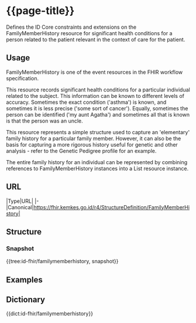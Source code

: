 # {{page-title}}
Defines the ID Core constraints and extensions on the FamilyMemberHistory resource for significant health conditions for a person related to the patient relevant in the context of care for the patient.

## Usage
FamilyMemberHistory is one of the event resources in the FHIR workflow specification.

This resource records significant health conditions for a particular individual related to the subject. This information can be known to different levels of accuracy. Sometimes the exact condition ('asthma') is known, and sometimes it is less precise ('some sort of cancer'). Equally, sometimes the person can be identified ('my aunt Agatha') and sometimes all that is known is that the person was an uncle.

This resource represents a simple structure used to capture an 'elementary' family history for a particular family member. However, it can also be the basis for capturing a more rigorous history useful for genetic and other analysis - refer to the Genetic Pedigree profile for an example.

The entire family history for an individual can be represented by combining references to FamilyMemberHistory instances into a List resource instance.


## URL
|Type|URL|
|-
|Canonical|https://fhir.kemkes.go.id/r4/StructureDefinition/FamilyMemberHistory|

## Structure
### Snapshot
<div>
{{tree:id-fhir/familymemberhistory, snapshot}}
</div>

## Examples

## Dictionary
{{dict:id-fhir/familymemberhistory}} 
